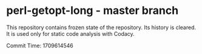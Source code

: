 # perl-getopt-long - master branch

This repository contains frozen state of the repository.
Its history is cleared. It is used only for static code
analysis with Codacy.

Commit Time: 1709614546